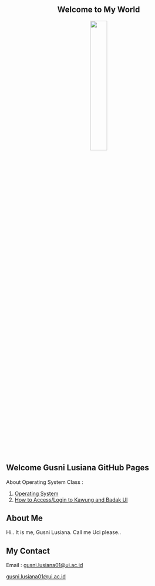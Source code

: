 <center> <h2> Welcome to My World </h2> </center>
  
<div align="center"> <img src="https://media.giphy.com/media/osjgQPWRx3cac/giphy.gif" width="30%"> </div>


## Welcome Gusni Lusiana GitHub Pages
About Operating System Class :
1. [Operating System](https://os.vlsm.org/)
2. [How to Access/Login to Kawung and Badak UI](Cara_Login_Kawung-Badak_UI.md)

## About Me
Hi.. It is me, Gusni Lusiana. Call me Uci please..

## My Contact
Email : [gusni.lusiana01@ui.ac.id](mailto:gusni.lusiana01@ui.ac.id)
<p><a href="mailto:gusni.lusiana01@ui.ac.id">gusni.lusiana01@ui.ac.id</a></p>
